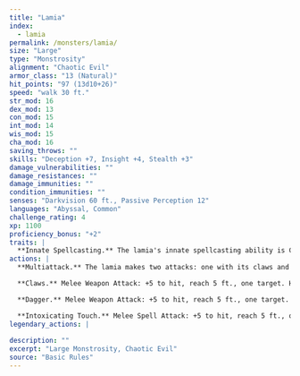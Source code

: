 ```yaml
---
title: "Lamia"
index:
  - lamia
permalink: /monsters/lamia/
size: "Large"
type: "Monstrosity"
alignment: "Chaotic Evil"
armor_class: "13 (Natural)"
hit_points: "97 (13d10+26)"
speed: "walk 30 ft."
str_mod: 16
dex_mod: 13
con_mod: 15
int_mod: 14
wis_mod: 15
cha_mod: 16
saving_throws: ""
skills: "Deception +7, Insight +4, Stealth +3"
damage_vulnerabilities: ""
damage_resistances: ""
damage_immunities: ""
condition_immunities: ""
senses: "Darkvision 60 ft., Passive Perception 12"
languages: "Abyssal, Common"
challenge_rating: 4
xp: 1100
proficiency_bonus: "+2"
traits: |
  **Innate Spellcasting.** The lamia's innate spellcasting ability is Charisma (spell save DC 13). It can innately cast the following spells, requiring no material components. At will: disguise self (any humanoid form), major image 3/day each: charm person, mirror image, scrying, suggestion 1/day: geas
actions: |
  **Multiattack.** The lamia makes two attacks: one with its claws and one with its dagger or Intoxicating Touch.

  **Claws.** Melee Weapon Attack: +5 to hit, reach 5 ft., one target. Hit: 14 (2d10 + 3) slashing damage.

  **Dagger.** Melee Weapon Attack: +5 to hit, reach 5 ft., one target. Hit: 5 (1d4 + 3) piercing damage.

  **Intoxicating Touch.** Melee Spell Attack: +5 to hit, reach 5 ft., one creature. Hit: The target is magically cursed for 1 hour. Until the curse ends, the target has disadvantage on Wisdom saving throws and all ability checks.  
legendary_actions: |
  
description: ""
excerpt: "Large Monstrosity, Chaotic Evil"
source: "Basic Rules"
---
```

